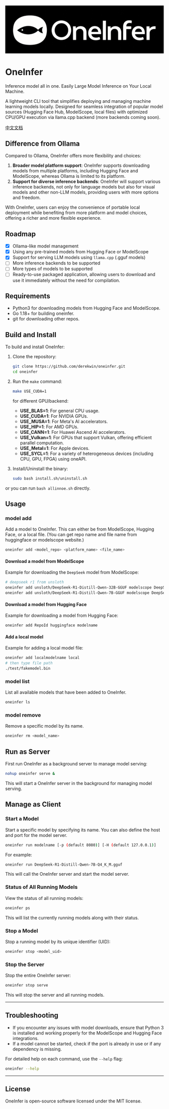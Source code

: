 ![](./assets/logos/oneinferlogo-long.png)

# OneInfer 

Inference model all in one. Easily Large Model Inference on Your Local Machine.

A lightweight CLI tool that simplifies deploying and managing machine learning models locally. Designed for seamless integration of popular model sources (Hugging Face Hub, ModelScope, local files) with optimized CPU/GPU execution via llama.cpp backend (more backends coming soon).

[中文文档](./readme_zh.md)

## Difference from Ollama

Compared to Ollama, OneInfer offers more flexibility and choices:

1. **Broader model platform support**: OneInfer supports downloading models from multiple platforms, including Hugging Face and ModelScope, whereas Ollama is limited to its platform.
2. **Support for diverse inference backends**: OneInfer will support various inference backends, not only for language models but also for visual models and other non-LLM models, providing users with more options and freedom.

With OneInfer, users can enjoy the convenience of portable local deployment while benefiting from more platform and model choices, offering a richer and more flexible experience.

## Roadmap
- [x] Ollama-like model management
- [x] Using any pre-trained models from Hugging Face or ModelScope
- [x] Support for serving LLM models using `llama.cpp` (.gguf models)
- [ ] More inference backends to be supported
- [ ] More types of models to be supported
- [ ] Ready-to-use packaged application, allowing users to download and use it immediately without the need for compilation.

## Requirements
- Python3 for downloading models from Hugging Face and ModelScope.
- Go 1.18+ for building oneinfer.
- git for downloading other repos.

## Build and Install
To build and install OneInfer:

1. Clone the repository:
   ```bash
   git clone https://github.com/derekwin/oneinfer.git
   cd oneinfer
   ```
2. Run the `make` command:
   ```bash
   make USE_CUDA=1
   ```

   for different GPU/backend:
   - **USE_BLAS=1**: For general CPU usage.
   - **USE_CUDA=1**: For NVIDIA GPUs.
   - **USE_MUSA=1**: For Meta's AI accelerators.
   - **USE_HIP=1**: For AMD GPUs.
   - **USE_CANN=1**: For Huawei Ascend AI accelerators.
   - **USE_Vulkan=1**: For GPUs that support Vulkan, offering efficient parallel computation.
   - **USE_Metal=1**: For Apple devices.
   - **USE_SYCL=1**: For a variety of heterogeneous devices (including CPU, GPU, FPGA) using oneAPI.

3. Install/Uninstall the binary:
   ```bash
   sudo bash install.sh/uninstall.sh
   ```

or you can run `bash allinnoe.sh` directly.

## Usage

### model add
Add a model to OneInfer. This can either be from ModelScope, Hugging Face, or a local file.
(You can get repo name and file name from huggingface or modelscope website.)

```bash
oneinfer add <model_repo> <platform_name> <file_name>
```

#### Download a model from ModelScope
Example for downloading the `DeepSeek` model from ModelScope:

```bash
# deepseek r1 from unsloth
oneinfer add unsloth/DeepSeek-R1-Distill-Qwen-32B-GGUF modelscope DeepSeek-R1-Distill-Qwen-32B-Q5_K_M.gguf
oneinfer add unsloth/DeepSeek-R1-Distill-Qwen-7B-GGUF modelscope DeepSeek-R1-Distill-Qwen-7B-Q4_K_M.gguf
```

#### Download a model from Hugging Face
Example for downloading a model from Hugging Face:

```bash
oneinfer add RepoId huggingface modelname
```

#### Add a local model
Example for adding a local model file:

```bash
oneinfer add localmodelname local 
# then type file path
./test/fakemodel.bin
```

### model list
List all available models that have been added to OneInfer.

```bash
oneinfer ls
```

### model remove
Remove a specific model by its name.

```bash
oneinfer rm <model_name>
```

## Run as Server
First run OneInfer as a background server to manage model serving:

```bash
nohup oneinfer serve &
```

This will start a OneInfer server in the background for managing model serving.

## Manage as Client

### Start a Model
Start a specific model by specifying its name. You can also define the host and port for the model server.

```bash
oneinfer run modelname [-p (default 8080)] [-H (default 127.0.0.1)]
```

For example:

```bash
oneinfer run DeepSeek-R1-Distill-Qwen-7B-Q4_K_M.gguf
```

This will call the OneInfer server and start the model server.

### Status of All Running Models
View the status of all running models:

```bash
oneinfer ps
```

This will list the currently running models along with their status.

### Stop a Model
Stop a running model by its unique identifier (UID):

```bash
oneinfer stop <model_uid>
```

### Stop the Server
Stop the entire OneInfer server:

```bash
oneinfer stop serve
```

This will stop the server and all running models.

---

## Troubleshooting

- If you encounter any issues with model downloads, ensure that Python 3 is installed and working properly for the ModelScope and Hugging Face integrations.
- If a model cannot be started, check if the port is already in use or if any dependency is missing.

For detailed help on each command, use the `--help` flag:
```bash
oneinfer --help
```

---

## License
OneInfer is open-source software licensed under the MIT license.